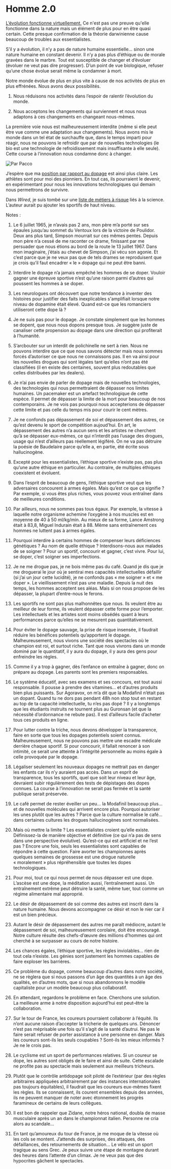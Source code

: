 # Homme 2.0

[L’évolution fonctionne virtuellement.](/2007/08/06/le-retour-des-mythes/) Ce n'est pas une preuve qu'elle fonctionne dans la nature mais un élément de plus pour en être quasi certain. Cette presque confirmation de la théorie darwinienne cause beaucoup de troubles aux essentialistes.

S’il y a évolution, il n’y a pas de nature humaine essentielle… sinon une nature humaine en constant devenir. Il n’y a pas plus d’éthique ou de morale gravées dans le marbre. Tout est susceptible de changer et d’évoluer (évoluer ne veut pas dire progresser). D’un point de vue biologique, refuser qu’une chose évolue serait même la condamner à mort.

Notre monde évolue de plus en plus vite à cause de nos activités de plus en plus effrénées. Nous avons deux possibilités.

1. Nous réduisons nos activités dans l’espoir de ralentir l’évolution du monde.

2. Nous acceptons les changements qui surviennent et nous nous adaptons à ces changements en changeant nous-mêmes.

La première voie nous est malheureusement interdite (même si elle peut être vue comme une adaptation aux changements). Nous avons mis le monde dans un tel état de surchauffe que, dans le temps imparti pour réagir, nous ne pouvons le refroidir que par de nouvelles technologies (le bio est une technologie de refroidissement mais insuffisante à elle seule). Cette course à l’innovation nous condamne donc à changer.

![Par Pacco](https://tcrouzet.com/images_tc/20070827pacco.gif)

J’espère que ma [position par rapport au dopage](/2007/07/26/le-dopage-controle/) est ainsi plus claire. Les athlètes sont pour moi des pionniers. En tout cas, ils pourraient le devenir, en expérimentant pour nous les innovations technologiques qui demain nous permettrons de survivre.

Dans *Wired*, je suis tombé sur une [liste de métiers à risque](http://www.wired.com/science/discoveries/magazine/15-08/st_sciencejobs) liés à la science. L’auteur aurait pu ajouter les sportifs de haut niveau.

Notes :

1. Le 6 juillet 1965, je n’avais pas 2 ans, mon père m’a porté sur ses épaules jusqu’au sommet du Ventoux lors de la victoire de Poulidor. Deux ans plus tard, Simpson mourrait sur ces mêmes pentes. Depuis mon père n’a cessé de me raconter ce drame, finissant par me persuader que nous étions au bord de la route le 13 juillet 1967. Dans mon imaginaire, j’étais au chevet de Simpson, j’ai vécu son agonie. Et c’est parce que je ne veux pas que de tels drames se reproduisent que je crois qu’il faut encadrer « le » dopage qui ne peut être banni.

2. Interdire le dopage n’a jamais empêché les hommes de se doper. Vouloir gagner une épreuve sportive n’est qu’une raison parmi d’autres qui poussent les hommes à se doper.

3. Les neurologues ont découvert que notre tendance à inventer des histoires pour justifier des faits inexplicables s'amplifiait lorsque notre niveau de dopamine était élevé. Quand est-ce que les romanciers utiliseront cette dope là ?

4. Je ne suis pas pour le dopage. Je constate simplement que les hommes se dopent, que nous nous dopons presque tous. Je suggère juste de canaliser cette propension au dopage dans une direction qui profiterait à l’humanité.

5. S’arcbouter sur un interdit de polichinelle ne sert à rien. Nous ne pouvons interdire que ce que nous savons détecter mais nous sommes forcés d’autoriser ce que nous ne connaissons pas. Il en va ainsi pour les nouvelles drogues qui sont légales tant qu’elles n’ont pas été classifiées (il en existe des centaines, souvent plus redoutables que celles distribuées par les dealers).

6. Je n’ai pas envie de parler de dopage mais de nouvelles technologies, des technologies qui nous permettraient de dépasser nos limites humaines. Un pacemaker est un artefact technologique de cette espèce. Il permet de dépasser la limite de la mort pour beaucoup de nos contemporains. Je ne vois pas pourquoi nous accepterions de dépasser cette limite et pas celle du temps mis pour courir le cent mètres.

7. Je ne confonds pas dépassement de soi et dépassement des autres, ce qu’est devenu le sport de compétition aujoud’hui. En art, le dépassement des autres n’a aucun sens et les artistes ne cherchent qu’à se dépasser eux-mêmes, ce qui n’interdit pas l’usage des drogues, usage qui n’est d’ailleurs pas réellement légiféré. On ne va pas détruire la poésie de Baudelaire parce qu’elle a, en partie, été écrite sous hallucinogène.

8. Excepté pour les essentialistes, l’éthique sportive n’existe pas, pas plus qu’une autre éthique en particulier. Au contraire, de multiples éthiques coexistent et évoluent.

9. Dans l’esprit de beaucoup de gens, l’éthique sportive veut que les adversaires concourent à armes égales. Mais qu’est ce que ça signifie ? Par exemple, si vous êtes plus riches, vous pouvez vous entraîner dans de meilleures conditions.

10. Par ailleurs, nous ne sommes pas tous égaux. Par exemple, la vitesse à laquelle notre organisme achemine l’oxygène à nos muscles est en moyenne de 40 à 50 ml/kg/min. Au mieux de sa forme, Lance Amstrong était à 83,8, Miguel Indurain était à 88. Même sans entraînement ces hommes ne luttent pas à armes égales.

11. Pourquoi interdire à certains hommes de compenser leurs déficiences génétiques ? Au nom de quelle éthique ? Interdisons-nous aux malades de se soigner ? Pour un sportif, concourir et gagner, c’est vivre. Pour lui, se doper, c’est soigner ses imperfections.

12. Je ne me drogue pas, je ne bois même pas du café. Quand je dis que je me droguerai le jour où je sentirai mes capacités intellectuelles défaillir (si j’ai un jour cette lucidité), je ne confonds pas « me soigner » et « me doper ». Le vieillissement n’est pas une maladie. Depuis la nuit des temps, les hommes acceptent ses aléas. Mais si on nous propose de les dépasser, la plupart d’entre-nous le ferons.

13. Les sportifs ne sont pas plus malhonnêtes que nous. Ils veulent être au meilleur de leur forme, ils veulent dépasser cette forme pour l’emporter. Les intellectuels et les artistes sont moins obsédés quant à leurs performances parce qu’elles ne se mesurent pas quantitativement.

14. Pour éviter le dopage sauvage, la prise de risque insensée, il faudrait réduire les bénéfices potentiels qu’apportent le dopage. Malheureusement, nous vivons une société des spectacles où le champion est roi, et surtout riche. Tant que nous vivrons dans un monde dominé par le quantitatif, il y aura du dopage, il y aura des gens pour enfreindre les règles.

15. Comme il y a trop à gagner, dès l’enfance on entraîne à gagner, donc on prépare au dopage. Les parents sont les premiers responsables.

16. Le système éducatif, avec ses examens et ses concours, est tout aussi responsable. Il pousse à prendre des vitamines… et d’autres produits bien plus puissants. Sur Agoravox, on m’a dit que la Modafinil n’était pas un dopant. Quand tu ne dors pas pendant 48h non stop tout en restant au top de ta capacité intellectuelle, tu n’es pas dopé ? Il y a longtemps que les étudiants instruits ne tournent plus au Guronsan (et que la nécessité d’ordonnance ne rebute pas). Il est d’ailleurs facile d’acheter tous ces produits en ligne.

17. Pour lutter contre la triche, nous devons développer la transparence, faire en sorte que tous les dopages potentiels soient connus. Malheureusement, nous ne pouvons pas mettre une escadre médicale derrière chaque sportif. Si pour concourir, il fallait renoncer à son intimité, ce serait une atteinte à l’intégrité personnelle au moins égale à celle provoquée par le dopage.

18. Légaliser seulement les nouveaux dopages ne mettrait pas en danger les enfants car ils n’y auraient pas accès. Dans un esprit de transparence, tous les sportifs, quel que soit leur niveau et leur âge, devraient subir régulièrement des tests de dépistages des dopes connues. La course à l’innovation ne serait pas fermée et la santé publique serait préservée.

19. Le café permet de rester éveiller un peu… la Modafinil beaucoup plus… et de nouvelles molécules qui arrivent encore plus. Pourquoi autoriser les unes plutôt que les autres ? Parce que la culture normalise le café… dans certaines cultures les drogues hallucinogènes sont normalisées.

20. Mais où mettre la limite ? Les essentialistes croient qu’elle existe. Définissez-la de manière objective et définitive (ce qui n’a pas de sens dans une perspective évolutive). Qu’est-ce qui est artificiel et ne l’est pas ? Encore une fois, seuls les essentialistes sont capables de répondre à cette question. Faire avorter les championnes après quelques semaines de grossesse est une drogue naturelle « moralement » plus répréhensible que toutes les dopes technologiques.

21. Pour moi, tout ce qui nous permet de nous dépasser est une dope. L’ascèse est une dope, la méditation aussi, l’entraînement aussi. Un entraînement extrême peut détruire la santé, même tuer, tout comme un régime alimentaire mal approprié.

22. Le désir de dépassement de soi comme des autres est inscrit dans la nature humaine. Nous devons accompagner ce désir et non le nier car il est un bien précieux.

23. Autant le désir de dépassement des autres me paraît médiocre, autant le dépassement de soi, malheureusement corolaire, doit être encouragé. Notre culture résulte des chefs-d’œuvre des millions d’hommes qui ont cherché à se surpasser au cours de notre histoire.

24. Les chances égales, l’éthique sportive, les règles inviolables… rien de tout cela n’existe. Les génies sont justement les hommes capables de faire exploser les barrières.

25. Ce problème du dopage, comme beaucoup d’autres dans notre société, ne se règlera que si nous passons d’un âge des quantités à un âge des qualités, en d’autres mots, que si nous abandonnons le modèle capitaliste pour un modèle beaucoup plus collaboratif.

26. En attendant, regardons le problème en face. Cherchons une solution. La meilleure arme à notre disposition aujourd’hui est peut-être la collaboration.

27. Sur le tour de France, les coureurs pourraient collaborer à l’équité. Ils n’ont aucune raison d’accepter la tricherie de quelques uns. Dénoncer n’est pas méprisable une fois qu’il s’agit de la santé d’autrui. Ne pas le faire serait refuser de porter assistance à une personne en danger. Mais les coureurs sont-ils les seuls coupables ? Sont-ils les mieux informés ? Je ne le crois pas.

28. Le cyclisme est un sport de performances relatives. Si un coureur se dope, les autres sont obligés de le faire et ainsi de suite. Cette escalade ne profite pas au spectacle mais seulement aux meilleurs tricheurs.

29. Plutôt que le contrôle antidopage soit piloté de l’extérieur (par des règles arbitraires appliquées arbitrairement par des instances internationales pas toujours équitables), il faudrait que les coureurs eux-mêmes fixent les règles. Ils se connaissent, ils courent ensembles depuis des années, ils ne peuvent manquer de noter avec étonnement les progrès faramineux de certains de leurs collègues.

30. Il est bon de rappeler que Zidane, notre héros national, doubla de masse musculaire après un an dans le championnat italien. Personne ne cria alors au scandale...

31. En tant qu’amoureux du tour de France, je me moque de la vitesse où les cols se montent. J’attends des surprises, des attaques, des défaillances, des retournements de situation… Le vélo est un sport tragique au sens Grec. Je peux suivre une étape de montagne durant des heures dans l’attente d’un climax. Je ne veux pas que des hypocrites gâchent le spectacles.